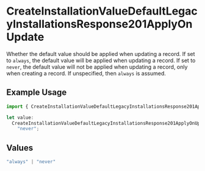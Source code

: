 # CreateInstallationValueDefaultLegacyInstallationsResponse201ApplyOnUpdate

Whether the default value should be applied when updating a record.
If set to `always`, the default value will be applied when updating a record.
If set to `never`, the default value will not be applied when updating a record,
only when creating a record.
If unspecified, then `always` is assumed.


## Example Usage

```typescript
import { CreateInstallationValueDefaultLegacyInstallationsResponse201ApplyOnUpdate } from "@amp-labs/sdk-node-platform/models/operations";

let value:
  CreateInstallationValueDefaultLegacyInstallationsResponse201ApplyOnUpdate =
    "never";
```

## Values

```typescript
"always" | "never"
```